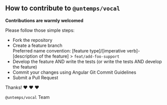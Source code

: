 ## How to contribute to `@untemps/vocal`

**Contributions are warmly welcomed**

Please follow those simple steps:
- Fork the repository
- Create a feature branch  
Preferred name convention: [feature type]/[imperative verb]-[description of the feature] > `feat/add-foo-support`
- Develop the feature AND write the tests (or write the tests AND develop the feature)
- Commit your changes using Angular Git Commit Guidelines
- Submit a Pull Request

Thanks! :heart: :heart: :heart:

`@untemps/vocal` Team
